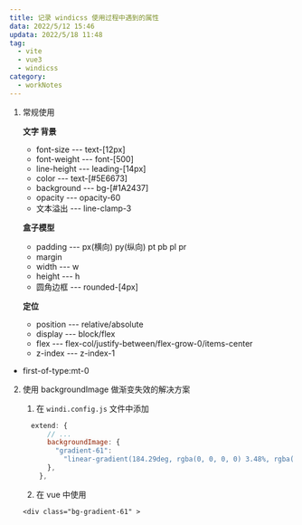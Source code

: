 ```yaml
---
title: 记录 windicss 使用过程中遇到的属性
data: 2022/5/12 15:46
updata: 2022/5/18 11:48
tag:
  - vite
  - vue3
  - windicss
category:
  - workNotes
---
```


1. 常规使用

   **文字 背景**

   - font-size --- text-[12px]
   - font-weight --- font-[500]
   - line-height --- leading-[14px]
   - color --- text-[#5E6673]
   - background --- bg-[#1A2437]
   - opacity --- opacity-60
   - 文本溢出 --- line-clamp-3

   **盒子模型**

   - padding --- px(横向) py(纵向) pt pb pl pr
   - margin
   - width --- w
   - height --- h
   - 圆角边框 --- rounded-[4px]

   **定位**

   - position --- relative/absolute
   - display --- block/flex
   - flex --- flex-col/justify-between/flex-grow-0/items-center
   - z-index --- z-index-1

- first-of-type:mt-0

2. 使用 backgroundImage 做渐变失效的解决方案

   1. 在 `windi.config.js` 文件中添加

   ```js
     extend: {
         // ...
         backgroundImage: {
           "gradient-61":
             "linear-gradient(184.29deg, rgba(0, 0, 0, 0) 3.48%, rgba(0, 0, 0, 0.8) 96.51%)",
         },
       },
   ```

   2. 在 vue 中使用

   ```vue
   <div class="bg-gradient-61" >
   ```
